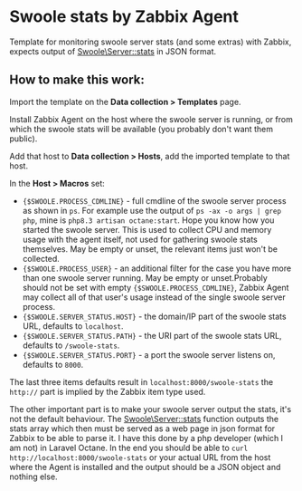# Swoole stats by Zabbix Agent

Template for monitoring swoole server stats (and some extras) with Zabbix, expects output of [Swoole\Server::stats](https://www.php.net/manual/en/swoole-server.stats.php) in JSON format.

## How to make this work:

Import the template on the **Data collection > Templates** page.

Install Zabbix Agent on the host where the swoole server is running, or from which the swoole stats will be available (you probably don't want them public).

Add that host to **Data collection > Hosts**, add the imported template to that host.

In the **Host > Macros** set:

 - `{$SWOOLE.PROCESS_CDMLINE}` - full cmdline of the swoole server process as shown in `ps`. For example use the output of `ps -ax -o args | grep php`, mine is `php8.3 artisan octane:start`. Hope you know how you started the swoole server. This is used to collect CPU and memory usage with the agent itself, not used for gathering swoole stats themselves. May be empty or unset, the relevant items just won't be collected.
 - `{$SWOOLE.PROCESS_USER}` - an additional filter for the case you have more than one swoole server running. May be empty or unset.Probably should not be set with empty `{$SWOOLE.PROCESS_CDMLINE}`, Zabbix Agent may collect all of that user's usage instead of the single swoole server process.
 - `{$SWOOLE.SERVER_STATUS.HOST}` - the domain/IP part of the swoole stats URL, defaults to `localhost`.
 - `{$SWOOLE.SERVER_STATUS.PATH}` - the URI part of the swoole stats URL, defaults to `/swoole-stats`.
 - `{$SWOOLE.SERVER_STATUS.PORT}` - a port the swoole server listens on, defaults to `8000`.

The last three items defaults result in `localhost:8000/swoole-stats` the `http://` part is implied by the Zabbix item type used.

The other important part is to make your swoole server output the stats, it's not the default behaviour. The [Swoole\Server::stats](https://www.php.net/manual/en/swoole-server.stats.php) function outputs the stats array which then must be served as a web page in json format for Zabbix to be able to parse it. I have this done by a php developer (which I am not) in Laravel Octane. In the end you should be able to `curl http://localhost:8000/swoole-stats` or your actual URL from the host where the Agent is installed and the output should be a JSON object and nothing else. 
